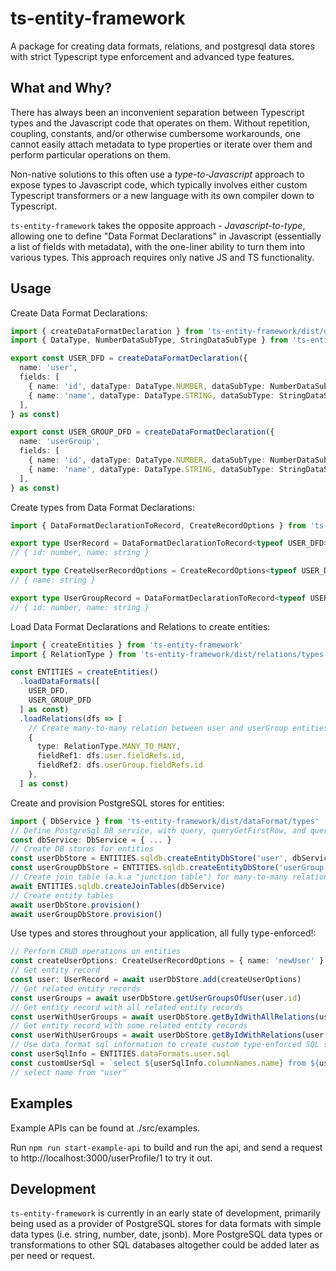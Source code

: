 # ts-entity-framework

A package for creating data formats, relations, and postgresql data stores with strict Typescript type enforcement and advanced type features.

## What and Why?

There has always been an inconvenient separation between Typescript types and the Javascript code that operates on them. Without repetition, coupling, constants, and/or otherwise cumbersome workarounds, one cannot easily attach metadata to type properties or iterate over them and perform particular operations on them.

Non-native solutions to this often use a *type-to-Javascript* approach to expose types to Javascript code, which typically involves either custom Typescript transformers or a new language with its own compiler down to Typescript.

`ts-entity-framework` takes the opposite approach - *Javascript-to-type*, allowing one to define "Data Format Declarations" in Javascript (essentially a list of fields with metadata), with the one-liner ability to turn them into various types. This approach requires only native JS and TS functionality.

## Usage

Create Data Format Declarations:

```typescript
import { createDataFormatDeclaration } from 'ts-entity-framework/dist/dataFormat'
import { DataType, NumberDataSubType, StringDataSubType } from 'ts-entity-framework/dist/dataFormat/types'

export const USER_DFD = createDataFormatDeclaration({
  name: 'user',
  fields: [
    { name: 'id', dataType: DataType.NUMBER, dataSubType: NumberDataSubType.SERIAL },
    { name: 'name', dataType: DataType.STRING, dataSubType: StringDataSubType.VARYING_LENGTH, maxLength: 50 },
  ],
} as const)

export const USER_GROUP_DFD = createDataFormatDeclaration({
  name: 'userGroup',
  fields: [
    { name: 'id', dataType: DataType.NUMBER, dataSubType: NumberDataSubType.SERIAL },
    { name: 'name', dataType: DataType.STRING, dataSubType: StringDataSubType.VARYING_LENGTH, maxLength: 50 },
  ],
} as const)
```

Create types from Data Format Declarations:

```typescript
import { DataFormatDeclarationToRecord, CreateRecordOptions } from 'ts-entity-framework/dist/dataFormat/types'

export type UserRecord = DataFormatDeclarationToRecord<typeof USER_DFD>
// { id: number, name: string }

export type CreateUserRecordOptions = CreateRecordOptions<typeof USER_DFD>
// { name: string }

export type UserGroupRecord = DataFormatDeclarationToRecord<typeof USER_GROUP_DFD>
// { id: number, name: string }
```

Load Data Format Declarations and Relations to create entities:

```typescript
import { createEntities } from 'ts-entity-framework'
import { RelationType } from 'ts-entity-framework/dist/relations/types'

const ENTITIES = createEntities()
  .loadDataFormats([
    USER_DFD,
    USER_GROUP_DFD
  ] as const)
  .loadRelations(dfs => [
    // Create many-to-many relation between user and userGroup entities, linked on id fields.
    {
      type: RelationType.MANY_TO_MANY,
      fieldRef1: dfs.user.fieldRefs.id,
      fieldRef2: dfs.userGroup.fieldRefs.id
    },
  ] as const)
```

Create and provision PostgreSQL stores for entities:

```typescript
import { DbService } from 'ts-entity-framework/dist/dataFormat/types'
// Define PostgreSql DB service, with query, queryGetFirstRow, and queryGetRows functions.
const dbService: DbService = { ... }
// Create DB stores for entities
const userDbStore = ENTITIES.sqldb.createEntityDbStore('user', dbService)
const userGroupDbStore = ENTITIES.sqldb.createEntityDbStore('userGroup', dbService)
// Create join table (a.k.a "junction table") for many-to-many relations, i.e. user_to_user_group
await ENTITIES.sqldb.createJoinTables(dbService)
// Create entity tables
await userDbStore.provision()
await userGroupDbStore.provision()
```

Use types and stores throughout your application, all fully type-enforced!:

```typescript
// Perform CRUD operations on entities
const createUserOptions: CreateUserRecordOptions = { name: 'newUser' }
// Get entity record
const user: UserRecord = await userDbStore.add(createUserOptions)
// Get related entity records
const userGroups = await userDbStore.getUserGroupsOfUser(user.id)
// Get entity record with all related entity records
const userWithUserGroups = await userDbStore.getByIdWithAllRelations(user.id)
// Get entity record with some related entity records
const userWithUserGroups = await userDbStore.getByIdWithRelations(user.id, ['userGroups'])
// Use data format sql information to create custom type-enforced SQL statements
const userSqlInfo = ENTITIES.dataFormats.user.sql
const customUserSql = `select ${userSqlInfo.columnNames.name} from ${userSqlInfo.tableName}`
// select name from "user"
```

## Examples

Example APIs can be found at ./src/examples.

Run `npm run start-example-api` to build and run the api, and send a request to http://localhost:3000/userProfile/1 to try it out.

## Development

`ts-entity-framework` is currently in an early state of development, primarily being used as a provider of PostgreSQL stores for data formats with simple data types (i.e. string, number, date, jsonb). More PostgreSQL data types or transformations to other SQL databases altogether could be added later as per need or request.
